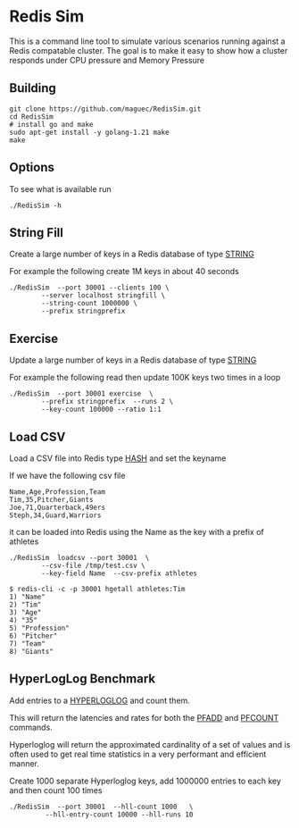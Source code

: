 # Redis Sim

This is a command line tool to simulate various scenarios running against a Redis compatable cluster.
The goal is to make it easy to show how a cluster responds under CPU pressure and Memory Pressure 

## Building

```
git clone https://github.com/maguec/RedisSim.git
cd RedisSim
# install go and make
sudo apt-get install -y golang-1.21 make
make
```

## Options 

To see what is available run

```
./RedisSim -h
```


## String Fill

Create a large number of keys in a Redis database of type [STRING](https://redis.io/docs/data-types/strings/)

For example the following create 1M keys in about 40 seconds

```
./RedisSim 	--port 30001 --clients 100 \
		--server localhost stringfill \
		--string-count 1000000 \
		--prefix stringprefix
```


## Exercise

Update a large number of keys in a Redis database of type [STRING](https://redis.io/docs/data-types/strings/)

For example the following read then update 100K keys two times in a loop

```
./RedisSim 	--port 30001 exercise  \
		--prefix stringprefix  --runs 2 \
		--key-count 100000 --ratio 1:1
```


## Load CSV

Load a CSV file into Redis type [HASH](https://redis.io/docs/data-types/hash/) and set the keyname 


If we have the following csv file

```
Name,Age,Profession,Team
Tim,35,Pitcher,Giants
Joe,71,Quarterback,49ers
Steph,34,Guard,Warriors
```

it can be loaded into Redis using the Name as the key with a prefix of athletes

```
./RedisSim 	loadcsv --port 30001  \
		--csv-file /tmp/test.csv \
		--key-field Name  --csv-prefix athletes
```


```
$ redis-cli -c -p 30001 hgetall athletes:Tim
1) "Name"
2) "Tim"
3) "Age"
4) "35"
5) "Profession"
6) "Pitcher"
7) "Team"
8) "Giants"
```

## HyperLogLog Benchmark

Add entries to a [HYPERLOGLOG](https://redis.io/docs/data-types/probabilistic/hyperloglogs/) and count them.

This will return the latencies and rates for both the [PFADD](https://redis.io/commands/pfadd/) and [PFCOUNT](https://redis.io/commands/pfcount/) commands.

Hyperloglog will return the approximated cardinality of a set of values and is often used to get real time statistics in a very performant and efficient manner.

Create 1000 separate Hyperloglog keys, add 1000000 entries to each key and then count 100 times

```
./RedisSim 	--port 30001  --hll-count 1000   \
		 --hll-entry-count 10000 --hll-runs 10
```